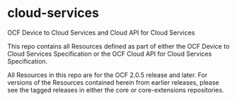 # cloud-services
OCF Device to Cloud Services and Cloud API for Cloud Services

This repo contains all Resources defined as part of either the OCF Device to Cloud Services Specification or the OCF Cloud API for Cloud Services Specification.

All Resources in this repo are for the OCF 2.0.5 release and later.  For versions of the Resources contained herein from earlier releases, please see the tagged releases in either the core or core-extensions repositories.
